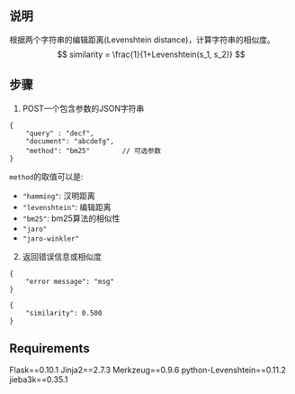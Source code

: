 ## 说明
根据两个字符串的编辑距离(Levenshtein distance)，计算字符串的相似度。
$$
similarity = \frac{1}{1+Levenshtein(s_1, s_2)}
$$

## 步骤

1. POST一个包含参数的JSON字符串

```
{
    "query" : "decf",
    "document": "abcdefg",
    "method": "bm25"        // 可选参数
}
```
`method`的取值可以是:
- `"hamming"`: 汉明距离
- `"levenshtein"`: 编辑距离
- `"bm25"`: bm25算法的相似性
- `"jaro"`
- `"jaro-winkler"`

2. 返回错误信息或相似度

```
{
    "error message": "msg"
}
```
```
{
    "similarity": 0.500
}
```

## Requirements

Flask==0.10.1
Jinja2==2.7.3
Merkzeug==0.9.6
python-Levenshtein==0.11.2
jieba3k==0.35.1


